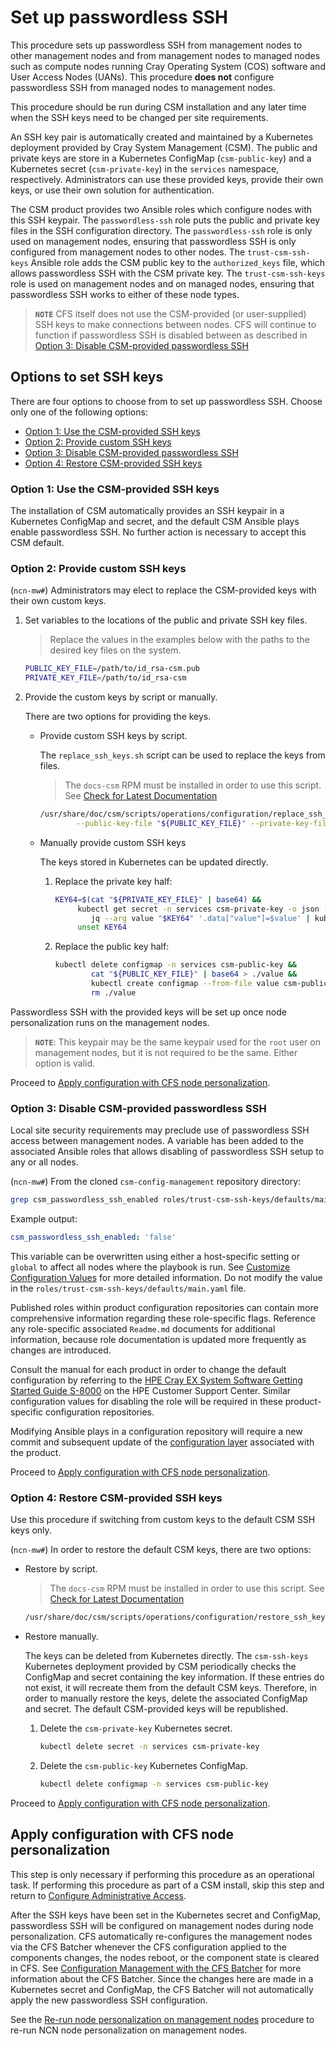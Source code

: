 # Set up passwordless SSH

This procedure sets up passwordless SSH from management nodes to other management nodes and from
management nodes to managed nodes such as compute nodes running Cray Operating System (COS) software
and User Access Nodes (UANs). This procedure **does not** configure passwordless SSH from managed
nodes to management nodes.

This procedure should be run during CSM installation and any later time when the SSH keys need to be
changed per site requirements.

An SSH key pair is automatically created and maintained by a Kubernetes deployment provided by Cray
System Management (CSM). The public and private keys are store in a Kubernetes ConfigMap
(`csm-public-key`) and a Kubernetes secret (`csm-private-key`) in the `services` namespace,
respectively. Administrators can use these provided keys, provide their own keys, or use their own
solution for authentication.

The CSM product provides two Ansible roles which configure nodes with this SSH keypair. The
`passwordless-ssh` role puts the public and private key files in the SSH configuration directory.
The `passwordless-ssh` role is only used on management nodes, ensuring that passwordless SSH is only
configured from management nodes to other nodes. The `trust-csm-ssh-keys` Ansible role adds the CSM
public key to the `authorized_keys` file, which allows passwordless SSH with the CSM private key.
The `trust-csm-ssh-keys` role is used on management nodes and on managed nodes, ensuring that
passwordless SSH works to either of these node types.

> **`NOTE`** CFS itself does not use the CSM-provided (or user-supplied) SSH keys to make
> connections between nodes. CFS will continue to function if passwordless SSH is disabled between
> as described in [Option 3: Disable CSM-provided passwordless SSH](#option-3-disable-csm-provided-passwordless-ssh)

## Options to set SSH keys

There are four options to choose from to set up passwordless SSH. Choose only one
of the following options:

- [Option 1: Use the CSM-provided SSH keys](#option-1-use-the-csm-provided-ssh-keys)
- [Option 2: Provide custom SSH keys](#option-2-provide-custom-ssh-keys)
- [Option 3: Disable CSM-provided passwordless SSH](#option-3-disable-csm-provided-passwordless-ssh)
- [Option 4: Restore CSM-provided SSH keys](#option-4-restore-csm-provided-ssh-keys)

### Option 1: Use the CSM-provided SSH keys

The installation of CSM automatically provides an SSH keypair in a Kubernetes ConfigMap and secret,
and the default CSM Ansible plays enable passwordless SSH. No further action is necessary to accept
this CSM default.

### Option 2: Provide custom SSH keys

(`ncn-mw#`) Administrators may elect to replace the CSM-provided keys with their own custom
keys.

1. Set variables to the locations of the public and private SSH key files.

    > Replace the values in the examples below with the paths to the desired
    > key files on the system.

    ```bash
    PUBLIC_KEY_FILE=/path/to/id_rsa-csm.pub
    PRIVATE_KEY_FILE=/path/to/id_rsa-csm
    ```

1. Provide the custom keys by script or manually.

    There are two options for providing the keys.

    - Provide custom SSH keys by script.

        The `replace_ssh_keys.sh` script can be used to replace the keys from files.

        > The `docs-csm` RPM must be installed in order to use this script. See
        > [Check for Latest Documentation](../../update_product_stream/README.md#check-for-latest-documentation)

        ```bash
        /usr/share/doc/csm/scripts/operations/configuration/replace_ssh_keys.sh \
                --public-key-file "${PUBLIC_KEY_FILE}" --private-key-file "${PRIVATE_KEY_FILE}"
        ```

    - Manually provide custom SSH keys

        The keys stored in Kubernetes can be updated directly.

        1. Replace the private key half:

            ```bash
            KEY64=$(cat "${PRIVATE_KEY_FILE}" | base64) &&
                 kubectl get secret -n services csm-private-key -o json | \
                    jq --arg value "$KEY64" '.data["value"]=$value' | kubectl apply -f - &&
                 unset KEY64
            ```

        1. Replace the public key half:

            ```bash
            kubectl delete configmap -n services csm-public-key &&
                    cat "${PUBLIC_KEY_FILE}" | base64 > ./value &&
                    kubectl create configmap --from-file value csm-public-key --namespace services &&
                    rm ./value
            ```

Passwordless SSH with the provided keys will be set up once node personalization
runs on the management nodes.

> **`NOTE`**: This keypair may be the same keypair used for the `root` user on management nodes, but
> it is not required to be the same. Either option is valid.

Proceed to [Apply configuration with CFS node personalization](#apply-configuration-with-cfs-node-personalization).

### Option 3: Disable CSM-provided passwordless SSH

Local site security requirements may preclude use of passwordless SSH access between
management nodes. A variable has been added to the associated Ansible roles that
allows disabling of passwordless SSH setup to any or all nodes.

(`ncn-mw#`) From the cloned `csm-config-management` repository directory:

```bash
grep csm_passwordless_ssh_enabled roles/trust-csm-ssh-keys/defaults/main.yaml
```

Example output:

```yaml
csm_passwordless_ssh_enabled: 'false'
```

This variable can be overwritten using either a host-specific setting or `global` to affect
all nodes where the playbook is run. See
[Customize Configuration Values](../configuration_management/Customize_Configuration_Values.md)
for more detailed information. Do not modify the value in the `roles/trust-csm-ssh-keys/defaults/main.yaml`
file.

Published roles within product configuration repositories can contain more comprehensive
information regarding these role-specific flags. Reference any role-specific associated `Readme.md`
documents for additional information, because role documentation is updated more frequently as
changes are introduced.

Consult the manual for each product in order to change the default configuration by
referring to the [HPE Cray EX System Software Getting Started Guide S-8000](https://www.hpe.com/support/ex-S-8000)
on the HPE Customer Support Center. Similar configuration values for disabling the
role will be required in these product-specific configuration repositories.

Modifying Ansible plays in a configuration repository will require a new commit
and subsequent update of the [configuration layer](../configuration_management/Configuration_Layers.md)
associated with the product.

Proceed to [Apply configuration with CFS node personalization](#apply-configuration-with-cfs-node-personalization).

### Option 4: Restore CSM-provided SSH keys

Use this procedure if switching from custom keys to the default CSM SSH keys only.

(`ncn-mw#`) In order to restore the default CSM keys, there are two options:

- Restore by script.

    > The `docs-csm` RPM must be installed in order to use this script. See
    > [Check for Latest Documentation](../../update_product_stream/README.md#check-for-latest-documentation)

    ```bash
    /usr/share/doc/csm/scripts/operations/configuration/restore_ssh_keys.sh
    ```

- Restore manually.

    The keys can be deleted from Kubernetes directly. The `csm-ssh-keys` Kubernetes deployment
    provided by CSM periodically checks the ConfigMap and secret containing the key information.
    If these entries do not exist, it will recreate them from the default CSM keys. Therefore, in
    order to manually restore the keys, delete the associated ConfigMap and secret. The default CSM-provided
    keys will be republished.

    1. Delete the `csm-private-key` Kubernetes secret.

        ```bash
        kubectl delete secret -n services csm-private-key
        ```

    1. Delete the `csm-public-key` Kubernetes ConfigMap.

        ```bash
        kubectl delete configmap -n services csm-public-key
        ```

Proceed to [Apply configuration with CFS node personalization](#apply-configuration-with-cfs-node-personalization).

## Apply configuration with CFS node personalization

This step is only necessary if performing this procedure as an operational task. If performing
this procedure as part of a CSM install, skip this step and return to
[Configure Administrative Access](../../install/configure_administrative_access.md).

After the SSH keys have been set in the Kubernetes secret and ConfigMap, passwordless SSH will be
configured on management nodes during node personalization. CFS automatically re-configures the
management nodes via the CFS Batcher whenever the CFS configuration applied to the components
changes, the nodes reboot, or the component state is cleared in CFS.
See [Configuration Management with the CFS Batcher](../configuration_management/Configuration_Management_with_the_CFS_Batcher.md)
for more information about the CFS Batcher. Since the changes here are made in a Kubernetes secret
and ConfigMap, the CFS Batcher will not automatically apply the new passwordless SSH configuration.

See the [Re-run node personalization on management nodes](../configuration_management/Management_Node_Personalization.md#re-run-node-personalization-on-management-nodes)
procedure to re-run NCN node personalization on management nodes.

